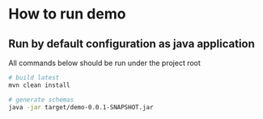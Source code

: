 # How to run demo

## Run by default configuration as java application

All commands below should be run under the project root

```bash
# build latest
mvn clean install

# generate schemas
java -jar target/demo-0.0.1-SNAPSHOT.jar
```
